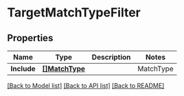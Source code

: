 # TargetMatchTypeFilter

## Properties
Name | Type | Description | Notes
------------ | ------------- | ------------- | -------------
**Include** | [**[]MatchType**](MatchType.md) | | MatchType | Description | | --- | --- | | &#x60;KEYWORDS_RELATED_TO_YOUR_BRAND&#x60; | Search terms related to your brand. | | &#x60;KEYWORDS_RELATED_TO_YOUR_LANDING_PAGES&#x60; | Search terms related to your landing pages. | | &#x60;KEYWORDS_RELATED_TO_GIFTS&#x60; | Search terms related to gifts. | | &#x60;KEYWORDS_RELATED_TO_YOUR_PRODUCT_CATEGORY&#x60; | Search terms shoppers often use to search for products in the same category as the products you&#x27;re advertising. | | &#x60;KEYWORDS_RELATED_TO_PRIME_DAY&#x60; | Search terms that shoppers are likely to use during Prime Day. These keywords can include terms related to the event, like \&quot;prime day\&quot;, combined with product-specific terms. These keywords can help you expand reach to shoppers during the sales event. These keywords will only match queries through the end of Prime Day. | | &#x60;PRODUCTS_SIMILAR_TO_ADVERTISED_PRODUCTS&#x60; | Products similar to products advertised as part of the ad group. | | &#x60;KEYWORDS_LOOSE_MATCH&#x60; | Search terms loosely matching advertised product. | | &#x60;KEYWORDS_CLOSE_MATCH&#x60; | Search terms closely matching advertised product. | | &#x60;PRODUCT_SUBSTITUTES&#x60; | Products that can be substituted for advertised product. | | &#x60;PRODUCT_COMPLEMENTS&#x60; | Products that complement advertised product. | | &#x60;INTERESTED_AUDIENCE&#x60; | Audiences that are likely interested in the advertised product or service. | | &#x60;PRODUCT_EXACT&#x60; | Products exactly matching the specified product. | | &#x60;PRODUCT_SIMILAR&#x60; | Products similar to the specified product. | | &#x60;EXACT&#x60; | Exact match search terms. | | &#x60;PHRASE&#x60; | Phrase match search terms.This expands matching on user intent beyond EXACT. | | &#x60;BROAD&#x60; | Braod match search terms.This expands matching on user intent beyond PHRASE.  | | [default to null]

[[Back to Model list]](../README.md#documentation-for-models) [[Back to API list]](../README.md#documentation-for-api-endpoints) [[Back to README]](../README.md)

